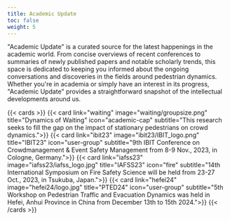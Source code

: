 ```yaml
---
title: Academic Update
toc: false
weight: 5
---
```


"Academic Update" is a curated source for the latest happenings in the academic world. From concise overviews of recent conferences to summaries of newly published papers and notable scholarly trends, this space is dedicated to keeping you informed about the ongoing conversations and discoveries in the fields around pedestrian dynamics. Whether you're in academia or simply have an interest in its progress, "Academic Update" provides a straightforward snapshot of the intellectual developments around us.

{{< cards >}}
  {{< card link="waiting" image="waiting/groupsize.png" title="Dynamics of Waiting" icon="academic-cap" subtitle="This research seeks to fill the gap on the impact of stationary pedestrians on crowd dynamics.">}}
  {{< card link="ibit23" image="ibit23/IBIT_logo.png" title="IBIT23" icon="user-group" subtitle="9th IBIT Conference on Crowdmanagement & Event Safety Management from 8-9 Nov., 2023, in Cologne, Germany.">}}
  {{< card link="iafss23" image="iafss23/iafss_logo.jpg" title="IAFSS23" icon="fire" subtitle="14th International Symposium on Fire Safety Science will be held from 23-27 Oct., 2023, in Tsukuba, Japan.">}}
    {{< card link="hefei24" image="hefei24/logo.jpg" title="PTED24" icon="user-group" subtitle="5th Workshop on Pedestrian Traffic and Evacuation Dynamics was held in Hefei, Anhui Province in China from December 13th to 15th 2024.">}}
{{< /cards >}}

